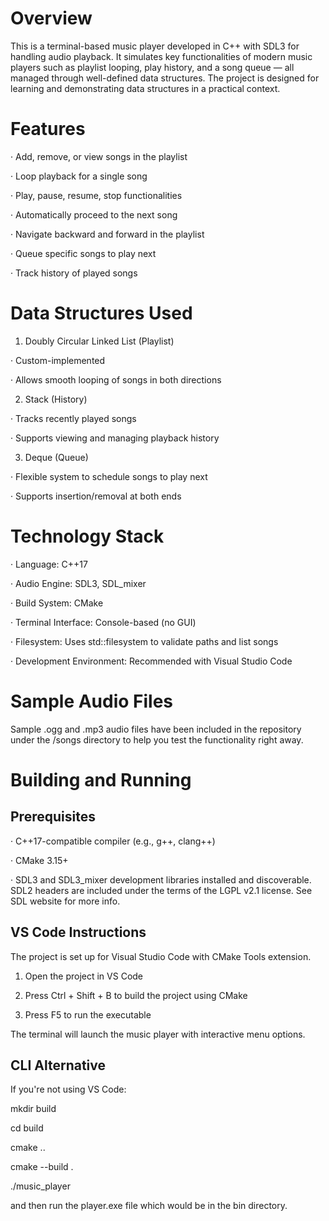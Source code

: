 # Overview

This is a terminal-based music player developed in C++ with SDL3 for handling audio playback. It simulates key functionalities of modern music players such as playlist looping, play history, and a song queue — all managed through well-defined data structures. The project is designed for learning and demonstrating data structures in a practical context.

# Features

· Add, remove, or view songs in the playlist

· Loop playback for a single song

· Play, pause, resume, stop functionalities

· Automatically proceed to the next song

· Navigate backward and forward in the playlist

· Queue specific songs to play next

· Track history of played songs

# Data Structures Used

1. Doubly Circular Linked List (Playlist)

· Custom-implemented

· Allows smooth looping of songs in both directions

2. Stack (History)

· Tracks recently played songs

· Supports viewing and managing playback history

3. Deque (Queue)

· Flexible system to schedule songs to play next

· Supports insertion/removal at both ends

# Technology Stack

· Language: C++17

· Audio Engine: SDL3, SDL_mixer

· Build System: CMake

· Terminal Interface: Console-based (no GUI)

· Filesystem: Uses std::filesystem to validate paths and list songs

· Development Environment: Recommended with Visual Studio Code

# Sample Audio Files

Sample .ogg and .mp3 audio files have been included in the repository under the /songs directory to help you test the functionality right away.

# Building and Running

## Prerequisites

· C++17-compatible compiler (e.g., g++, clang++)

· CMake 3.15+

· SDL3 and SDL3_mixer development libraries installed and discoverable. SDL2 headers are included under the terms of the LGPL v2.1 license. See SDL website for more info.

## VS Code Instructions

The project is set up for Visual Studio Code with CMake Tools extension.

1. Open the project in VS Code

2. Press Ctrl + Shift + B to build the project using CMake

3. Press F5 to run the executable

The terminal will launch the music player with interactive menu options.

## CLI Alternative

If you're not using VS Code:

mkdir build

cd build

cmake ..

cmake --build .

./music_player

and then run the player.exe file which would be in the bin directory.
